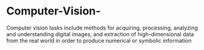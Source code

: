 # Computer-Vision-
Computer vision tasks include methods for acquiring, processing, analyzing and understanding digital images, and extraction of high-dimensional data from the real world in order to produce numerical or symbolic information
